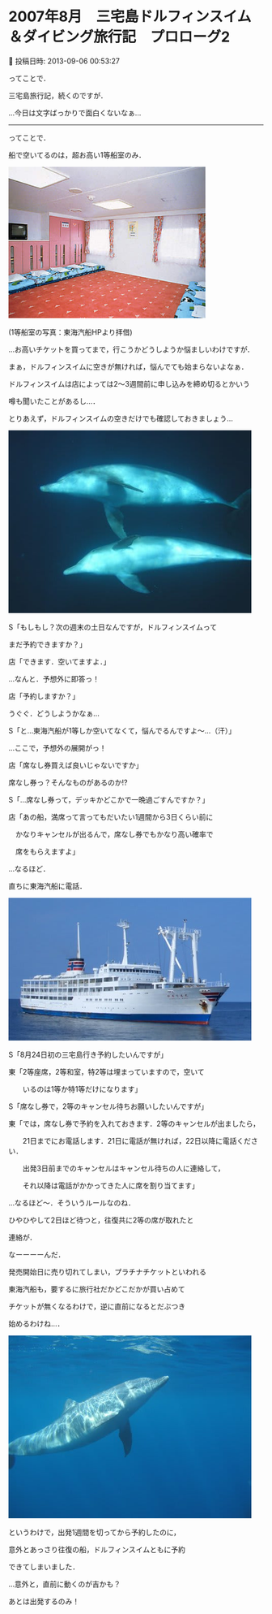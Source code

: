 # 2007年8月　三宅島ドルフィンスイム＆ダイビング旅行記　プロローグ2

📅 投稿日時: 2013-09-06 00:53:27

ってことで．


三宅島旅行記，続くのですが．





…今日は文字ばっかりで面白くないなぁ…


------


ってことで．


船で空いてるのは，超お高い1等船室のみ．




![315a8a1cab92d451b79bb20571cff9b2.jpg](images/315a8a1cab92d451b79bb20571cff9b2.jpg)




(1等船室の写真：東海汽船HPより拝借)


…お高いチケットを買ってまで，行こうかどうしようか悩ましいわけですが．





まぁ，ドルフィンスイムに空きが無ければ，悩んでても始まらないよなぁ．


ドルフィンスイムは店によっては2～3週間前に申し込みを締め切るとかいう


噂も聞いたことがあるし…．


とりあえず，ドルフィンスイムの空きだけでも確認しておきましょう…




![a01c22d499b4bf35f1096f9069602f03.jpg](images/a01c22d499b4bf35f1096f9069602f03.jpg)







S「もしもし？次の週末の土日なんですが，ドルフィンスイムって


まだ予約できますか？」


店「できます．空いてますよ．」


…なんと．予想外に即答っ！





店「予約しますか？」


うぐぐ．どうしようかなぁ…


S「と…東海汽船が1等しか空いてなくて，悩んでるんですよ～…（汗）」





…ここで，予想外の展開がっ！


店「席なし券買えば良いじゃないですか」





席なし券っ？そんなものがあるのか!?





S「…席なし券って，デッキかどこかで一晩過ごすんですか？」





店「あの船，満席って言ってもだいたい1週間から3日くらい前に


　かなりキャンセルが出るんで，席なし券でもかなり高い確率で


　席をもらえますよ」





…なるほど．


直ちに東海汽船に電話．




![621d48ca75aef90c937816ae891c9aa3.jpg](images/621d48ca75aef90c937816ae891c9aa3.jpg)







S「8月24日初の三宅島行き予約したいんですが」


東「2等座席，2等和室，特2等は埋まっていますので，空いて


　　いるのは1等か特1等だけになります」


S「席なし券で，2等のキャンセル待ちお願いしたいんですが」


東「では，席なし券で予約を入れておきます．2等のキャンセルが出ましたら，


　　21日までにお電話します．21日に電話が無ければ，22日以降に電話ください．


　　出発3日前までのキャンセルはキャンセル待ちの人に連絡して，


　　それ以降は電話がかかってきた人に席を割り当てます」





…なるほど～．そういうルールなのね．





ひやひやして2日ほど待つと，往復共に2等の席が取れたと


連絡が．


なーーーーんだ．


発売開始日に売り切れてしまい，プラチナチケットといわれる


東海汽船も，要するに旅行社だかどこだかが買い占めて


チケットが無くなるわけで，逆に直前になるとだぶつき


始めるわけね…．







![58f91633cc13b21ce44b83198fd2d1f7.jpg](images/58f91633cc13b21ce44b83198fd2d1f7.jpg)




というわけで，出発1週間を切ってから予約したのに，


意外とあっさり往復の船，ドルフィンスイムともに予約


できてしまいました．


…意外と，直前に動くのが吉かも？





あとは出発するのみ！
